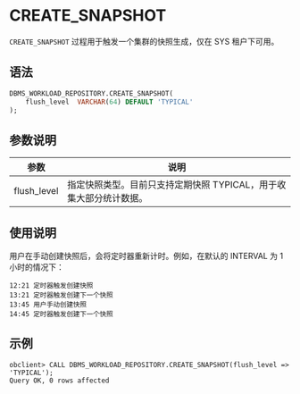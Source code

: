 # CREATE_SNAPSHOT

`CREATE_SNAPSHOT` 过程用于触发一个集群的快照生成，仅在 SYS 租户下可用。

## 语法

```sql
DBMS_WORKLOAD_REPOSITORY.CREATE_SNAPSHOT(
    flush_level  VARCHAR(64) DEFAULT 'TYPICAL'
);
```

## 参数说明

| **参数** | **说明** |
| --- | --- |
| flush_level | 指定快照类型。目前只支持定期快照 TYPICAL，用于收集大部分统计数据。 |

## 使用说明

用户在手动创建快照后，会将定时器重新计时。例如，在默认的 INTERVAL 为 1 小时的情况下：

```shell
12:21 定时器触发创建快照
13:21 定时器触发创建下一个快照
13:45 用户手动创建快照
14:45 定时器触发创建下一个快照
```

## 示例

```shell
obclient> CALL DBMS_WORKLOAD_REPOSITORY.CREATE_SNAPSHOT(flush_level => 'TYPICAL');
Query OK, 0 rows affected
```
